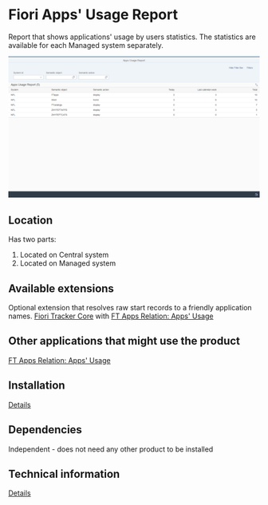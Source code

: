 # Fiori Apps' Usage Report

Report that shows applications' usage by users statistics. The statistics are available for each Managed system separately.

![](res/fa.png)

## Location
Has two parts:
1. Located on Central system
2. Located on Managed system

## Available extensions
Optional extension that resolves raw start records to a friendly application names.
[Fiori Tracker Core](core/SPS02/main.md) with [FT Apps Relation: Apps' Usage](ft-apps-rel-appsusage/FPS01/main.md)

## Other applications that might use the product
[FT Apps Relation: Apps' Usage](ft-apps-rel-appsusage/FPS01/main.md) 

## Installation
[Details](fa/FPS01/inst.md)

## Dependencies
Independent - does not need any other product to be installed

## Technical information
[Details](fa/FPS01/tech.md)